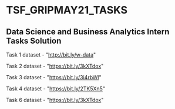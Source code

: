 # TSF_GRIPMAY21_TASKS
## Data Science and Business Analytics Intern Tasks Solution 


Task 1 dataset - "http://bit.ly/w-data"

Task 2 dataset - "https://bit.ly/3kXTdox"

Task 3 dataset - "https://bit.ly/3i4rbWl"

Task 4 dataset - "https://bit.ly/2TK5Xn5"

Task 6 dataset - "https://bit.ly/3kXTdox"
